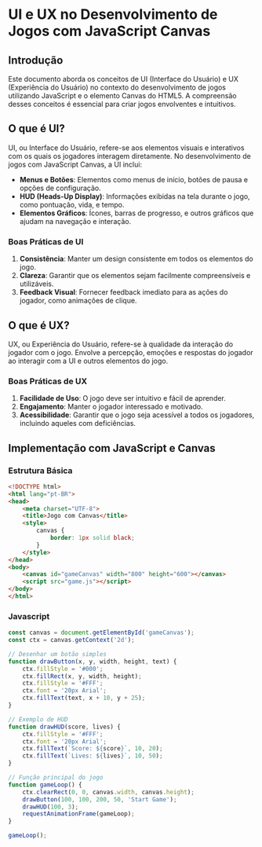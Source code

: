 # UI e UX no Desenvolvimento de Jogos com JavaScript Canvas

## Introdução

Este documento aborda os conceitos de UI (Interface do Usuário) e UX (Experiência do Usuário) no contexto do desenvolvimento de jogos utilizando JavaScript e o elemento Canvas do HTML5. A compreensão desses conceitos é essencial para criar jogos envolventes e intuitivos.

## O que é UI?

UI, ou Interface do Usuário, refere-se aos elementos visuais e interativos com os quais os jogadores interagem diretamente. No desenvolvimento de jogos com JavaScript Canvas, a UI inclui:

- **Menus e Botões**: Elementos como menus de início, botões de pausa e opções de configuração.
- **HUD (Heads-Up Display)**: Informações exibidas na tela durante o jogo, como pontuação, vida, e tempo.
- **Elementos Gráficos**: Ícones, barras de progresso, e outros gráficos que ajudam na navegação e interação.

### Boas Práticas de UI

1. **Consistência**: Manter um design consistente em todos os elementos do jogo.
2. **Clareza**: Garantir que os elementos sejam facilmente compreensíveis e utilizáveis.
3. **Feedback Visual**: Fornecer feedback imediato para as ações do jogador, como animações de clique.

## O que é UX?

UX, ou Experiência do Usuário, refere-se à qualidade da interação do jogador com o jogo. Envolve a percepção, emoções e respostas do jogador ao interagir com a UI e outros elementos do jogo.

### Boas Práticas de UX

1. **Facilidade de Uso**: O jogo deve ser intuitivo e fácil de aprender.
2. **Engajamento**: Manter o jogador interessado e motivado.
3. **Acessibilidade**: Garantir que o jogo seja acessível a todos os jogadores, incluindo aqueles com deficiências.

## Implementação com JavaScript e Canvas

### Estrutura Básica

```html
<!DOCTYPE html>
<html lang="pt-BR">
<head>
    <meta charset="UTF-8">
    <title>Jogo com Canvas</title>
    <style>
        canvas {
            border: 1px solid black;
        }
    </style>
</head>
<body>
    <canvas id="gameCanvas" width="800" height="600"></canvas>
    <script src="game.js"></script>
</body>
</html>
```

### Javascript
``` javascript
const canvas = document.getElementById('gameCanvas');
const ctx = canvas.getContext('2d');

// Desenhar um botão simples
function drawButton(x, y, width, height, text) {
    ctx.fillStyle = '#000';
    ctx.fillRect(x, y, width, height);
    ctx.fillStyle = '#FFF';
    ctx.font = '20px Arial';
    ctx.fillText(text, x + 10, y + 25);
}

// Exemplo de HUD
function drawHUD(score, lives) {
    ctx.fillStyle = '#FFF';
    ctx.font = '20px Arial';
    ctx.fillText(`Score: ${score}`, 10, 20);
    ctx.fillText(`Lives: ${lives}`, 10, 50);
}

// Função principal do jogo
function gameLoop() {
    ctx.clearRect(0, 0, canvas.width, canvas.height);
    drawButton(100, 100, 200, 50, 'Start Game');
    drawHUD(100, 3);
    requestAnimationFrame(gameLoop);
}

gameLoop();

```